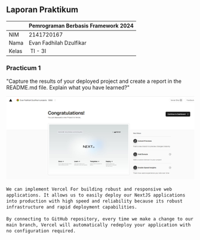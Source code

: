 ## Laporan Praktikum

|  | Pemrograman Berbasis Framework 2024 |
|--|--|
| NIM |  2141720167|
| Nama |  Evan Fadhilah Dzulfikar |
| Kelas | TI - 3I |


### Practicum 1

"Capture the results of your deployed project and create a report in the README.md file. Explain what you have learned?"

![Screenshot](assets-report/1.png)

    We can implement Vercel For building robust and responsive web applications. It allows us to easily deploy our NextJS applications into production with high speed and reliability because its robust infrastructure and rapid deployment capabilities.

    By connecting to GitHub repository, every time we make a change to our main branch, Vercel will automatically redeploy your application with no configuration required.

<br />

